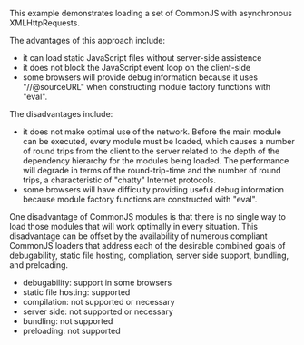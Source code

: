 
This example demonstrates loading a set of CommonJS with asynchronous
XMLHttpRequests.

The advantages of this approach include:

 * it can load static JavaScript files without server-side assistence
 * it does not block the JavaScript event loop on the client-side
 * some browsers will provide debug information because it uses "//@sourceURL"
   when constructing module factory functions with "eval".

The disadvantages include:

 * it does not make optimal use of the network.  Before the main module can be
   executed, every module must be loaded, which causes a number of round trips
   from the client to the server related to the depth of the dependency
   hierarchy for the modules being loaded.  The performance will degrade in
   terms of the round-trip-time and the number of round trips, a characteristic
   of "chatty" Internet protocols.
 * some browsers will have difficulty providing useful debug information
   because module factory functions are constructed with "eval".

One disadvantage of CommonJS modules is that there is no single way to load
those modules that will work optimally in every situation.  This disadvantage
can be offset by the availability of numerous compliant CommonJS loaders that
address each of the desirable combined goals of debugability, static file
hosting, compliation, server side support, bundling, and preloading.

 * debugability: support in some browsers
 * static file hosting: supported
 * compilation: not supported or necessary
 * server side: not supported or necessary
 * bundling: not supported
 * preloading: not supported

